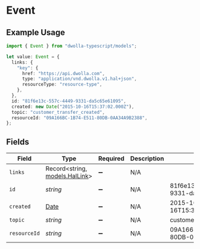 # Event

## Example Usage

```typescript
import { Event } from "dwolla-typescript/models";

let value: Event = {
  links: {
    "key": {
      href: "https://api.dwolla.com",
      type: "application/vnd.dwolla.v1.hal+json",
      resourceType: "resource-type",
    },
  },
  id: "81f6e13c-557c-4449-9331-da5c65e61095",
  created: new Date("2015-10-16T15:37:02.000Z"),
  topic: "customer_transfer_created",
  resourceId: "09A166BC-1B74-E511-80DB-0AA34A9B2388",
};
```

## Fields

| Field                                                                                         | Type                                                                                          | Required                                                                                      | Description                                                                                   | Example                                                                                       |
| --------------------------------------------------------------------------------------------- | --------------------------------------------------------------------------------------------- | --------------------------------------------------------------------------------------------- | --------------------------------------------------------------------------------------------- | --------------------------------------------------------------------------------------------- |
| `links`                                                                                       | Record<string, [models.HalLink](../models/hallink.md)>                                        | :heavy_minus_sign:                                                                            | N/A                                                                                           |                                                                                               |
| `id`                                                                                          | *string*                                                                                      | :heavy_minus_sign:                                                                            | N/A                                                                                           | 81f6e13c-557c-4449-9331-da5c65e61095                                                          |
| `created`                                                                                     | [Date](https://developer.mozilla.org/en-US/docs/Web/JavaScript/Reference/Global_Objects/Date) | :heavy_minus_sign:                                                                            | N/A                                                                                           | 2015-10-16T15:37:02.000Z                                                                      |
| `topic`                                                                                       | *string*                                                                                      | :heavy_minus_sign:                                                                            | N/A                                                                                           | customer_transfer_created                                                                     |
| `resourceId`                                                                                  | *string*                                                                                      | :heavy_minus_sign:                                                                            | N/A                                                                                           | 09A166BC-1B74-E511-80DB-0AA34A9B2388                                                          |